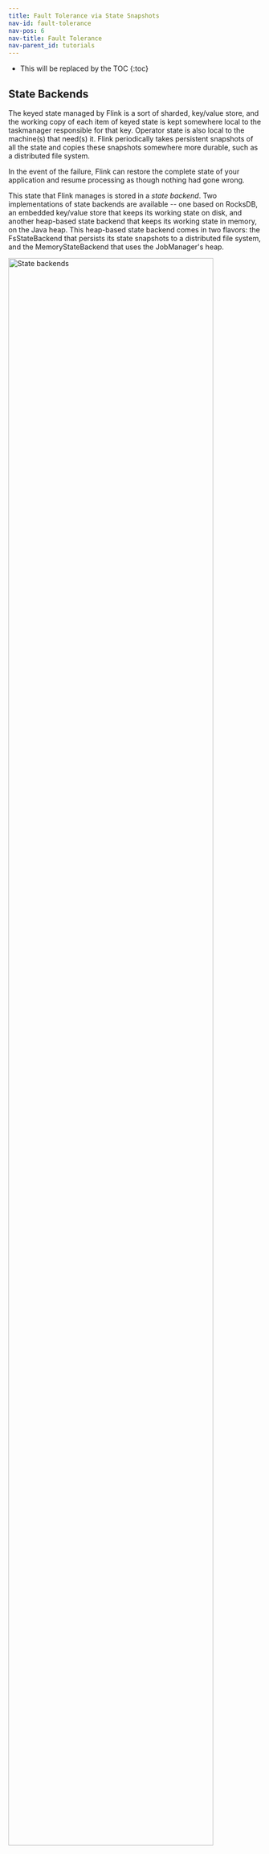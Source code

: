 ```yaml
---
title: Fault Tolerance via State Snapshots
nav-id: fault-tolerance
nav-pos: 6
nav-title: Fault Tolerance
nav-parent_id: tutorials
---
```

<!--
Licensed to the Apache Software Foundation (ASF) under one
or more contributor license agreements.  See the NOTICE file
distributed with this work for additional information
regarding copyright ownership.  The ASF licenses this file
to you under the Apache License, Version 2.0 (the
"License"); you may not use this file except in compliance
with the License.  You may obtain a copy of the License at

  http://www.apache.org/licenses/LICENSE-2.0

Unless required by applicable law or agreed to in writing,
software distributed under the License is distributed on an
"AS IS" BASIS, WITHOUT WARRANTIES OR CONDITIONS OF ANY
KIND, either express or implied.  See the License for the
specific language governing permissions and limitations
under the License.
-->

* This will be replaced by the TOC
{:toc}

## State Backends

The keyed state managed by Flink is a sort of sharded, key/value store, and the working copy of each
item of keyed state is kept somewhere local to the taskmanager responsible for that key. Operator
state is also local to the machine(s) that need(s) it. Flink periodically takes persistent snapshots
of all the state and copies these snapshots somewhere more durable, such as a distributed file
system.

In the event of the failure, Flink can restore the complete state of your application and resume
processing as though nothing had gone wrong.

This state that Flink manages is stored in a _state backend_. Two implementations of state backends
are available -- one based on RocksDB, an embedded key/value store that keeps its working state on
disk, and another heap-based state backend that keeps its working state in memory, on the Java heap.
This heap-based state backend comes in two flavors: the FsStateBackend that persists its state
snapshots to a distributed file system, and the MemoryStateBackend that uses the JobManager's heap.

<img src="{{ site.baseurl }}/fig/state-backends.png" alt="State backends" class="center" width="90%" />

When working with state kept in a heap-based state backend, accesses and updates involve reading and
writing objects on the heap. But for objects kept in the RocksDBStateBackend, accesses and updates
involve serialization and deserialization, and so are much more expensive. But the amount of state
you can have with RocksDB is limited only by the size of the local disk. Note also that only the
RocksDBStateBackend is able to do incremental snapshotting, which is a significant benefit for
applications with large amounts of slowly changing state.

Both state backends are able to do asynchronous snapshotting, meaning that they can take a snapshot without impeding the ongoing stream processing.

{% top %}

## State Snapshots

### Definitions

* _Snapshot_ -- a generic term referring to a global, consistent image of the state of a Flink job.
  A snapshot includes a pointer into each of the data sources (e.g., an offset into a file or Kafka
  partition), as well as a copy of the state from each of the job's stateful operators that resulted
  from having processed all of the events up to those positions in the sources.
* _Checkpoint_ -- a snapshot taken automatically by Flink for the purpose of being able to recover
  from faults. Checkpoints can be incremental, and are optimized for being restored quickly.
* _Externalized Checkpoint_ -- normally checkpoints are not intended to be manipulated by users.
  Flink retains only the _n_-most-recent checkpoints (_n_ being configurable) while a job is
  running, and deletes them when a job is cancelled. But you can configure them to be retained
  instead, in which case you can manually resume from them.
* _Savepoint_ -- a snapshot triggered manually by a user (or an API call) for some operational
  purpose, such as a stateful redeploy/upgrade/rescaling operation. Savepoints are always complete,
  and are optimized for operational flexibility.

### How does State Snapshotting Work?

Flink uses a variant of the [Chandy-Lamport
algorithm](https://en.wikipedia.org/wiki/Chandy-Lamport_algorithm) known as _asynchronous barrier
snapshotting_.

When a task manager is instructed by the checkpoint coordinator (part of the job manager) to begin a
checkpoint, it has all of the sources record their offsets and insert numbered _checkpoint barriers_
into their streams. These barriers flow through the job graph, indicating the part of the stream
before and after each checkpoint. 

<img src="{{ site.baseurl }}/fig/stream_barriers.svg" alt="Checkpoint barriers are inserted into the streams" class="center" width="80%" />

Checkpoint _n_ will contain the state of each operator that resulted from having consumed **every
event before checkpoint barrier _n_, and none of the events after it**.

As each operator in the job graph receives one of these barriers, it records its state. Operators
with two input streams (such as a CoProcessFunction) perform _barrier alignment_ so that the
snapshot will reflect the state resulting from consuming events from both input streams up to (but
not past) both barriers.

<img src="{{ site.baseurl }}/fig/stream_aligning.svg" alt="Barrier alignment" class="center" width="80%" />

Flink's state backends use a copy-on-write mechanism to allow stream processing to continue
unimpeded while older versions of the state are being asynchronously snapshotted. Only when the
snapshots have been durably persisted will these older versions of the state be garbage collected.

### Exactly Once Guarantees

When things go wrong in a stream processing application, it's possible to have either lost, or
duplicated results. With Flink, depending on the choices you make for your application and the
cluster you run it on, any of these outcomes is possible:

- Flink makes no effort to recover from failures (_at most once_)
- Nothing is lost, but you may experience duplicated results (_at least once_)
- Nothing is lost or duplicated (_exactly once_)

Given that Flink recovers from faults by rewinding and replaying the source data streams, when the
ideal situation is described as **exactly once** this does *not* mean that every event will be
processed exactly once. Instead, it means that _every event will affect the state being managed by
Flink exactly once_. 

If you don't need exactly once semantics, you can gain some performance by disabling barrier
alignment. This is done by configuring Flink to use `CheckpointingMode.AT_LEAST_ONCE`.

### Exactly Once End-to-end

To achieve exactly once end-to-end, so that every event from the sources affects the sinks exactly
once, the following must be true:

1. your sources must be replayable, and
2. your sinks must be transactional (or idempotent)

{% top %}

## Hands-on

The [Flink Operations Playground]({{ site.baseurl }}{% link
getting-started/docker-playgrounds/flink-operations-playground.md %}) includes a section on
[Observing Failure & Recovery]({{ site.baseurl }}{% link
getting-started/docker-playgrounds/flink-operations-playground.md %}#observing-failure--recovery).

{% top %}

## Further Reading

- [Stateful Stream Processing]({{ site.baseurl }}{% link concepts/stateful-stream-processing.md %})
- [State Backends]({{ site.baseurl }}{% link ops/state/state_backends.md %})
- [Fault Tolerance Guarantees of Data Sources and Sinks]({{ site.baseurl }}{% link dev/connectors/guarantees.md %})
- [Enabling and Configuring Checkpointing]({{ site.baseurl }}{% link dev/stream/state/checkpointing.md %})
- [Checkpoints]({{ site.baseurl }}{% link ops/state/checkpoints.md %})
- [Savepoints]({{ site.baseurl }}{% link ops/state/savepoints.md %})
- [Tuning Checkpoints and Large State]({{ site.baseurl }}{% link ops/state/large_state_tuning.md %})
- [Monitoring Checkpointing]({{ site.baseurl }}{% link monitoring/checkpoint_monitoring.md %})
- [Task Failure Recovery]({{ site.baseurl }}{% link dev/task_failure_recovery.md %})

{% top %}

